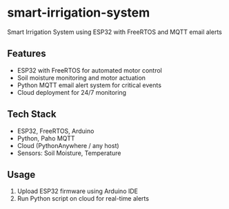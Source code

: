 # smart-irrigation-system
Smart Irrigation System using ESP32 with FreeRTOS and MQTT email alerts



## Features
- ESP32 with FreeRTOS for automated motor control
- Soil moisture monitoring and motor actuation
- Python MQTT email alert system for critical events
- Cloud deployment for 24/7 monitoring

## Tech Stack
- ESP32, FreeRTOS, Arduino
- Python, Paho MQTT
- Cloud (PythonAnywhere / any host)
- Sensors: Soil Moisture, Temperature

## Usage
1. Upload ESP32 firmware using Arduino IDE
2. Run Python script on cloud for real-time alerts

